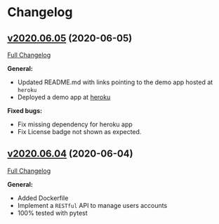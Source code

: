 # Changelog


## [v2020.06.05](https://github.com/opacam/user-service/tree/v2020.06.05) (2020-06-05)
[Full Changelog](https://github.com/opacam/user-service/compare/v2020.06.04...v2020.06.05)

**General:**
- Updated README.md with links pointing to the demo app hosted at `heroku`
- Deployed a demo app at [heroku](https://ms-user-service.herokuapp.com/)


**Fixed bugs:**

- Fix missing dependency for heroku app
- Fix License badge not shown as expected.


## [v2020.06.04](https://github.com/opacam/user-service/tree/v2020.06.04) (2020-06-04)
[Full Changelog](https://github.com/opacam/user-service/compare/516ff9ae28bc9397b0873db4af32a324b3a738fe...v2020.06.04)

**General:**

- Added Dockerfile
- Implement a `RESTful` API to manage users accounts
- 100% tested with pytest
